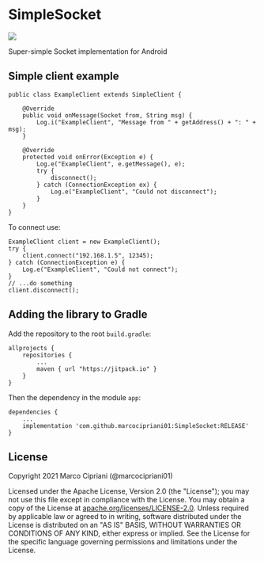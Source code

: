 # SimpleSocket

[![](https://jitpack.io/v/marcocipriani01/SimpleSocket.svg)](https://jitpack.io/#marcocipriani01/SimpleSocket)

Super-simple Socket implementation for Android

## Simple client example

```
public class ExampleClient extends SimpleClient {

    @Override
    public void onMessage(Socket from, String msg) {
        Log.i("ExampleClient", "Message from " + getAddress() + ": " + msg);
    }

    @Override
    protected void onError(Exception e) {
        Log.e("ExampleClient", e.getMessage(), e);
        try {
            disconnect();
        } catch (ConnectionException ex) {
            Log.e("ExampleClient", "Could not disconnect");
        }
    }
}
```

To connect use:

```
ExampleClient client = new ExampleClient();
try {
    client.connect("192.168.1.5", 12345);
} catch (ConnectionException e) {
    Log.e("ExampleClient", "Could not connect");
}
// ...do something
client.disconnect();
```

## Adding the library to Gradle

Add the repository to the root `build.gradle`:

```
allprojects {
    repositories {
        ...
        maven { url "https://jitpack.io" }
    }
}
```

Then the dependency in the module `app`:

```
dependencies {
    ...
    implementation 'com.github.marcocipriani01:SimpleSocket:RELEASE'
}
```

## License

Copyright 2021 Marco Cipriani (@marcocipriani01)

Licensed under the Apache License, Version 2.0 (the "License"); you may not use this file except in compliance with the License.
You may obtain a copy of the License at [apache.org/licenses/LICENSE-2.0](http://www.apache.org/licenses/LICENSE-2.0).
Unless required by applicable law or agreed to in writing, software distributed under the License is distributed on an "AS IS" BASIS, WITHOUT WARRANTIES OR CONDITIONS OF ANY KIND, either express or implied.
See the License for the specific language governing permissions and limitations under the License.